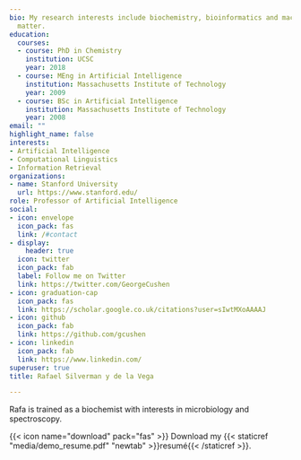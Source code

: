 ```yaml
---
bio: My research interests include biochemistry, bioinformatics and machine learning
  matter.
education:
  courses:
  - course: PhD in Chemistry
    institution: UCSC
    year: 2018
  - course: MEng in Artificial Intelligence
    institution: Massachusetts Institute of Technology
    year: 2009
  - course: BSc in Artificial Intelligence
    institution: Massachusetts Institute of Technology
    year: 2008
email: ""
highlight_name: false
interests:
- Artificial Intelligence
- Computational Linguistics
- Information Retrieval
organizations:
- name: Stanford University
  url: https://www.stanford.edu/
role: Professor of Artificial Intelligence
social:
- icon: envelope
  icon_pack: fas
  link: /#contact
- display:
    header: true
  icon: twitter
  icon_pack: fab
  label: Follow me on Twitter
  link: https://twitter.com/GeorgeCushen
- icon: graduation-cap
  icon_pack: fas
  link: https://scholar.google.co.uk/citations?user=sIwtMXoAAAAJ
- icon: github
  icon_pack: fab
  link: https://github.com/gcushen
- icon: linkedin
  icon_pack: fab
  link: https://www.linkedin.com/
superuser: true
title: Rafael Silverman y de la Vega

---
```


Rafa is trained as a biochemist with interests in microbiology and spectroscopy. 

{{< icon name="download" pack="fas" >}} Download my {{< staticref "media/demo_resume.pdf" "newtab" >}}resumé{{< /staticref >}}.


